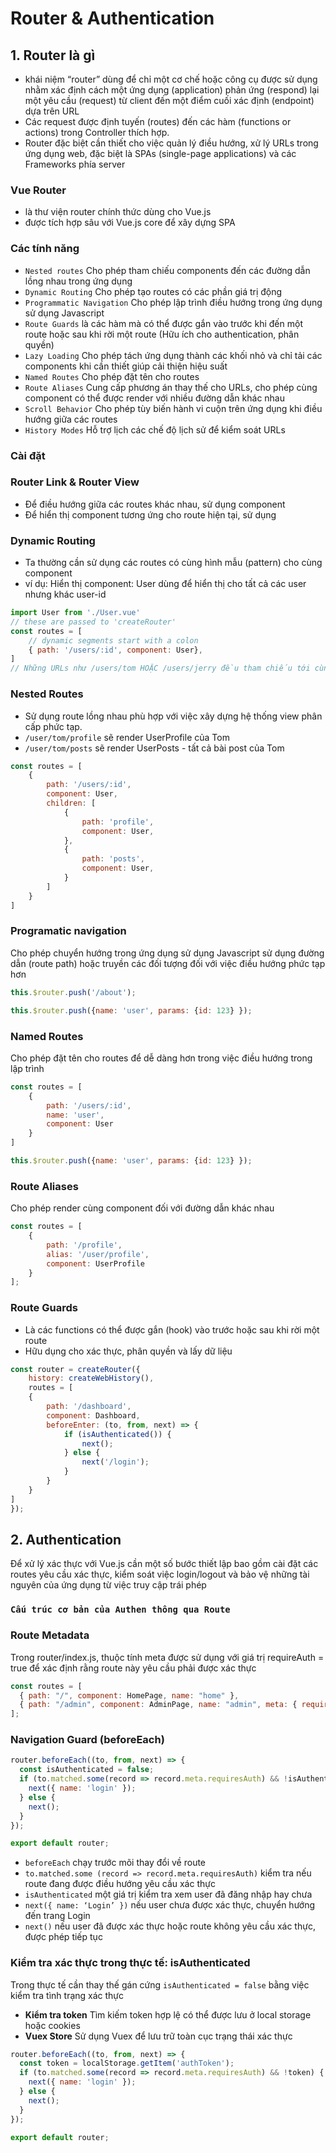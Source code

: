 # Router & Authentication
## 1. Router là gì
- khái niệm “router” dùng để chỉ một cơ chế hoặc công cụ được sử dụng nhằm xác định cách một ứng dụng (application) phản ứng (respond) lại một yêu cầu (request) từ client đến một điểm cuối xác định (endpoint) dựa trên URL
- Các request được định tuyến (routes) đến các hàm (functions or actions) trong Controller thích hợp.
- Router đặc biệt cần thiết cho việc quản lý điều hướng, xử lý URLs trong ứng dụng web, đặc biệt là SPAs (single-page applications) và các Frameworks phía server
### Vue Router
- là thư viện router chính thức dùng cho Vue.js
- được tích hợp sâu với Vue.js core để xây dựng SPA 
### Các tính năng
- `Nested routes` Cho phép tham chiếu components đến các đường dẫn lồng nhau trong ứng dụng
- `Dynamic Routing` Cho phép tạo routes có các phần giá trị động
- `Programmatic Navigation` Cho phép lập trình điều hướng trong ứng dụng sử dụng Javascript
- `Route Guards` là các hàm mà có thể được gắn vào trước khi đến một route hoặc sau khi rời một route (Hữu ích cho authentication, phân quyền)
- `Lazy Loading` Cho phép tách ứng dụng thành các khối nhỏ và chỉ tải các components khi cần thiết giúp cải thiện hiệu suất
- `Named Routes` Cho phép đặt tên cho routes
- `Route Aliases` Cung cấp phương án thay thế cho URLs, cho phép cùng component có thể được render với nhiều đường dẫn khác nhau
- `Scroll Behavior` Cho phép tùy biến hành vi cuộn trên ứng dụng khi điều hướng giữa các routes
- `History Modes` Hỗ trợ lịch các chế độ lịch sử để kiểm soát URLs
### Cài đặt
### Router Link & Router View
- Để điều hướng giữa các routes khác nhau,  sử dụng component <RouterLink>
- Để hiển thị component tương ứng cho route hiện tại, sử dụng <RouterView>
### Dynamic Routing
- Ta thường cần sử dụng các routes có cùng hình mẫu (pattern) cho cùng component
- ví dụ: Hiển thị component: User dùng để hiển thị cho tất cả các user nhưng khác user-id
```js
import User from './User.vue'
// these are passed to 'createRouter'
const routes = [
    // dynamic segments start with a colon
    { path: '/users/:id', component: User},
]
// Những URLs như /users/tom HOẶC /users/jerry đều tham chiếu tới cùng 1 route
```
### Nested Routes
- Sử dụng route lồng nhau phù hợp với việc xây dựng hệ thống view phân cấp phức tạp.
- `/user/tom/profile` sẽ render UserProfile của Tom
- `/user/tom/posts` sẽ render UserPosts - tất cả bài post của Tom
```js
const routes = [
    { 
        path: '/users/:id', 
        component: User,
        children: [
            {
                path: 'profile', 
                component: User,
            },
            {
                path: 'posts', 
                component: User,
            }
        ]
    }
]
```
### Programatic navigation
Cho phép chuyển hướng trong ứng dụng sử dụng Javascript sử dụng đường dẫn (route path) hoặc truyền các đối tượng đối với việc điều hướng phức tạp hơn
```js
this.$router.push('/about');
```
```js
this.$router.push({name: 'user', params: {id: 123} });
```

### Named Routes
Cho phép đặt tên cho routes để dễ dàng hơn trong việc điều hướng trong lập trình
```js
const routes = [
    { 
        path: '/users/:id', 
        name: 'user',
        component: User
    }
]

this.$router.push({name: 'user', params: {id: 123} });
```

### Route Aliases
Cho phép render cùng component đối với đường dẫn khác nhau
```js
const routes = [
    { 
        path: '/profile', 
        alias: '/user/profile',
        component: UserProfile
    }
];
```

### Route Guards
- Là các functions có thể được gắn (hook) vào trước hoặc sau khi rời một route
- Hữu dụng cho xác thực, phân quyền và lấy dữ liệu
```js
const router = createRouter({
    history: createWebHistory(),
    routes = [
    { 
        path: '/dashboard',
        component: Dashboard,
        beforeEnter: (to, from, next) => {
            if (isAuthenticated()) {
                next();
            } else {
                next('/login');
            }
        }
    }
]
});
```
## 2. Authentication
Để xử lý xác thực với Vue.js cần một số bước thiết lập bao gồm cài đặt các routes yêu cầu xác thực, kiểm soát việc login/logout và bảo vệ những tài nguyên của ứng dụng từ việc truy cập trái phép
### `Cấu trúc cơ bản của Authen thông qua Route`
### Route Metadata
Trong router/index.js, thuộc tính meta được sử dụng với giá trị requireAuth = true để xác định rằng route này yêu cầu phải được xác thực
```js
const routes = [
  { path: "/", component: HomePage, name: "home" },
  { path: "/admin", component: AdminPage, name: "admin", meta: { requiresAuth: true } },
];
```

### Navigation Guard (beforeEach)
```js
router.beforeEach((to, from, next) => {
  const isAuthenticated = false;
  if (to.matched.some(record => record.meta.requiresAuth) && !isAuthenticated) {
    next({ name: 'login' }); 
  } else {
    next();
  }
});

export default router;
```
- `beforeEach` chạy trước mõi thay đổi về route
- `to.matched.some (record => record.meta.requiresAuth)` kiểm tra nếu route đang được điều hướng yêu cầu xác thực
- `isAuthenticated` một giá trị kiểm tra xem user đã đăng nhập hay chưa
- `next({ name: ‘Login’ })` nếu user chưa được xác thực, chuyển hướng đến trang Login
- `next()` nếu user đã được xác thực hoặc route không yêu cầu xác thực, được phép tiếp tục

### Kiểm tra xác thực trong thực tế: isAuthenticated
Trong thực tế cần thay thế gán cứng `isAuthenticated = false` bằng việc kiểm tra tình trạng xác thực 
- **Kiểm tra token** Tìm kiếm token hợp lệ có thể được lưu ở local storage hoặc cookies
- **Vuex Store** Sử dụng Vuex để lưu trữ toàn cục trạng thái xác thực
```js
router.beforeEach((to, from, next) => {
  const token = localStorage.getItem('authToken');
  if (to.matched.some(record => record.meta.requiresAuth) && !token) {
    next({ name: 'login' }); 
  } else {
    next();
  }
});

export default router;
```

